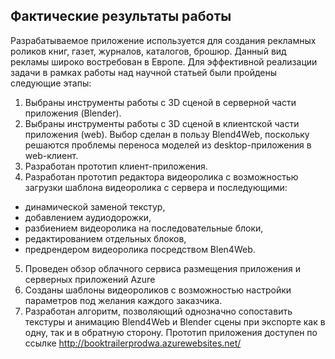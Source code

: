 ## Фактические результаты работы 
Разрабатываемое приложение используется для создания рекламных роликов книг, газет, журналов, каталогов, брошюр. Данный вид рекламы широко востребован в Европе. Для эффективной реализации задачи в рамках работы над научной статьей были пройдены следующие этапы:
1.	Выбраны инструменты работы с 3D сценой в серверной части приложения (Blender).
2.	Выбраны инструменты работы с 3D сценой в клиентской части приложения (web). Выбор сделан в пользу Blend4Web, поскольку решаются проблемы переноса моделей из desktop-приложения в web-клиент.
3.	Разработан прототип клиент-приложения.
4.	Разработан прототип редактора видеоролика с возможностью загрузки шаблона видеоролика с сервера и последующими:
   - динамической заменой текстур,
   - добавлением аудиодорожки, 
   - разбиением видеоролика на последовательные блоки,
   - редактированием отдельных блоков,
   - предрендером видеоролика посредством Blen4Web.
5.	Проведен обзор облачного сервиса размещения приложения и серверных приложений Azure
6.	Созданы шаблоны видеороликов с возможностью настройки параметров под желания каждого заказчика.
7.	Разработан алгоритм, позволяющий однозначно сопоставить текстуры и анимацию Blend4Web и Blender сцены при экспорте как в одну, так и в обратную сторону.
Прототип приложения доступен по ссылке http://booktrailerprodwa.azurewebsites.net/
